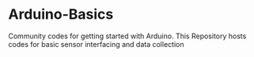 # Arduino-Basics
Community codes for getting started with Arduino. This Repository hosts codes for basic sensor interfacing and data collection
